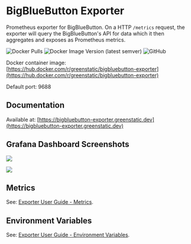 # BigBlueButton Exporter

Prometheus exporter for BigBlueButton.
On a HTTP `/metrics` request, the exporter will query the BigBlueButton's API for data which it then aggregates and exposes as Prometheus metrics.

![Docker Pulls](https://img.shields.io/docker/pulls/greenstatic/bigbluebutton-exporter?logo=Docker)
![Docker Image Version (latest semver)](https://img.shields.io/docker/v/greenstatic/bigbluebutton-exporter?label=latest%20docker%20image&logo=Docker&sort=semver)
![GitHub](https://img.shields.io/github/license/greenstatic/bigbluebutton-exporter)

Docker container image: [https://hub.docker.com/r/greenstatic/bigbluebutton-exporter](https://hub.docker.com/r/greenstatic/bigbluebutton-exporter)

Default port: 9688

## Documentation
Available at: [https://bigbluebutton-exporter.greenstatic.dev](https://bigbluebutton-exporter.greenstatic.dev)

## Grafana Dashboard Screenshots

![](docs/assets/img_grafana_dashboard_all_servers.png)

![](docs/assets/img_grafana_dashboard_server_instance.png)

## Metrics
See: [Exporter User Guide - Metrics](https://bigbluebutton-exporter.greenstatic.dev/exporter-user-guide/#metrics).

## Environment Variables
See: [Exporter User Guide - Environment Variables](https://bigbluebutton-exporter.greenstatic.dev/exporter-user-guide/#environment-variables).
